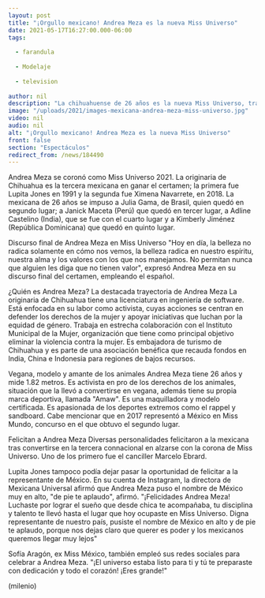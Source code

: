 ```yaml
---
layout: post
title: "¡Orgullo mexicano! Andrea Meza es la nueva Miss Universo"
date: 2021-05-17T16:27:00.000-06:00
tags:
  
  - farandula
  
  - Modelaje
  
  - television
  
author: nil
description: "La chihuahuense de 26 años es la nueva Miss Universo, tras imponerse a India, República Dominicada, Perú y Brasil en el certamen de belleza más importante del mundo. "
image: "/uploads/2021/images-mexicana-andrea-meza-miss-universo.jpg"
video: nil
audio: nil
alt: "¡Orgullo mexicano! Andrea Meza es la nueva Miss Universo"
front: false
section: "Espectáculos"
redirect_from: /news/184490
---
```


Andrea Meza se coronó como Miss Universo 2021. La originaria de Chihuahua es la tercera mexicana en ganar el certamen; la primera fue Lupita Jones en 1991 y la segunda fue Ximena Navarrete, en 2018. La mexicana de 26 años se impuso a Julia Gama, de Brasil, quien quedó en segundo lugar; a Janick Maceta (Perú) que quedó en tercer lugar, a  Adline Castelino (India), que se fue con el cuarto lugar y a Kimberly Jiménez (República Dominicana) que quedó en quinto lugar. 

Discurso final de Andrea Meza en Miss Universo "Hoy en día, la belleza no radica solamente en cómo nos vemos, la belleza radica en nuestro espíritu, nuestra alma y los valores con los que nos manejamos. No permitan nunca que alguien les diga que no tienen valor", expresó Andrea Meza en su discurso final del certamen, empleando el español.  

¿Quién es Andrea Meza? La destacada trayectoria de Andrea Meza La originaria de Chihuahua tiene una licenciatura en ingeniería de software. Está enfocada en su labor como activista, cuyas acciones se centran en defender los derechos de la mujer y apoyar iniciativas que luchan por la equidad de género.  Trabaja en estrecha colaboración con el Instituto Municipal de la Mujer, organización que tiene como principal objetivo eliminar la violencia contra la mujer. Es embajadora de turismo de Chihuahua y es parte de una asociación benéfica que recauda fondos en India, China e Indonesia para regiones de bajos recursos.  

Vegana, modelo y amante de los animales  Andrea Meza tiene 26 años y mide 1.82 metros. Es activista en pro de los derechos de los animales, situación que la llevó a convertirse en vegana, además tiene su propia marca deportiva, llamada "Amaw".  Es una maquilladora y modelo certificada. Es apasionada de los deportes extremos como el rappel y sandboard. Cabe mencionar que en 2017 representó a México en Miss Mundo, concurso en el que obtuvo el segundo lugar. 

Felicitan a Andrea Meza Diversas personalidades felicitaron a la mexicana tras convertirse en la tercera connacional en alzarse con la corona de Miss Universo. Uno de los primero fue el canciller Marcelo Ebrard. 

Lupita Jones tampoco podía dejar pasar la oportunidad de felicitar a la representante de México. En su cuenta de Instagram, la directora de Mexicana Universal afirmó que Andrea Meza puso el nombre de México muy en alto, "de pie te aplaudo", afirmó.  "¡Felicidades Andrea Meza! Luchaste por lograr el sueño que desde chica te acompañaba, tu disciplina y talento te llevó hasta el lugar que hoy ocupaste en Miss Universo. Digna representante de nuestro país, pusiste el nombre de México en alto y de pie te aplaudo, porque nos dejas claro que querer es poder y los mexicanos queremos llegar muy lejos" 

Sofía Aragón, ex Miss México, también empleó sus redes sociales para celebrar a Andrea Meza. "¡El universo estaba listo para ti y tú te preparaste con dedicación y todo el corazón! ¡Eres grande!" 

(milenio)